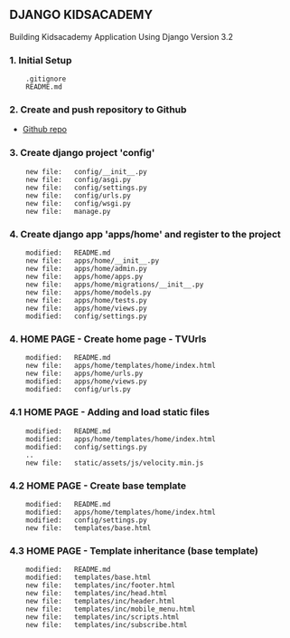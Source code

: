 ## DJANGO KIDSACADEMY
Building Kidsacademy Application Using Django Version 3.2


### 1. Initial Setup

        .gitignore
        README.md


### 2. Create and push repository to Github

* [Github repo](https://github.com/gurnitha/django-kidsacademy)


### 3. Create django project 'config'

        new file:   config/__init__.py
        new file:   config/asgi.py
        new file:   config/settings.py
        new file:   config/urls.py
        new file:   config/wsgi.py
        new file:   manage.py


### 4. Create django app 'apps/home' and register to the project

        modified:   README.md
        new file:   apps/home/__init__.py
        new file:   apps/home/admin.py
        new file:   apps/home/apps.py
        new file:   apps/home/migrations/__init__.py
        new file:   apps/home/models.py
        new file:   apps/home/tests.py
        new file:   apps/home/views.py
        modified:   config/settings.py


### 4. HOME PAGE - Create home page - TVUrls

        modified:   README.md
        new file:   apps/home/templates/home/index.html
        new file:   apps/home/urls.py
        modified:   apps/home/views.py
        modified:   config/urls.py


### 4.1 HOME PAGE - Adding and load static files

        modified:   README.md
        modified:   apps/home/templates/home/index.html
        modified:   config/settings.py
        ..
        new file:   static/assets/js/velocity.min.js


### 4.2 HOME PAGE - Create base template

        modified:   README.md
        modified:   apps/home/templates/home/index.html
        modified:   config/settings.py
        new file:   templates/base.html


### 4.3 HOME PAGE - Template inheritance (base template)

        modified:   README.md
        modified:   templates/base.html
        new file:   templates/inc/footer.html
        new file:   templates/inc/head.html
        new file:   templates/inc/header.html
        new file:   templates/inc/mobile_menu.html
        new file:   templates/inc/scripts.html
        new file:   templates/inc/subscribe.html



































































































































































































